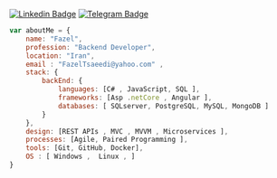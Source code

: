
[![Linkedin Badge](https://img.shields.io/badge/-Fazel%20Saeedi-0072b1?style=flat&logo=Linkedin&logoColor=white&link=https://www.linkedin.com/in/m-fazel-saeedi-b967111ba/)](https://www.linkedin.com/in/m-fazel-saeedi-b967111ba/) 
[![Telegram Badge](https://img.shields.io/badge/-Telegram-blue?style=flat&logo=telegram&logoColor=white&link=https://t.me/FazelSaeedi/)](https://t.me/FazelSaeedi/)
</p>


 
```javascript
var aboutMe = { 
    name: "Fazel",
    profession: "Backend Developer",
    location: "Iran",
    email : "FazelTsaeedi@yahoo.com" ,
    stack: {
        backEnd: {
            languages: [C# , JavaScript, SQL ],
            frameworks: [Asp .netCore , Angular ],
            databases: [ SQLserver, PostgreSQL, MySQL, MongoDB ]
        }
    },
    design: [REST APIs , MVC , MVVM , Microservices ],
    processes: [Agile, Paired Programming ],
    tools: [Git, GitHub, Docker],
    OS : [ Windows ,  Linux , ]
}
``` 

<!--
**FazelSaeedi/fazelsaeedi** is a ✨ _special_ ✨ repository because its `README.md` (this file) appears on your GitHub profile.


<!--
### Skills
| Front End  | Back End | Languages | Databases | Systems |
| ------------- | ------------- | ------------ | ------------- | ------------- |
| React      | Spring (MVC)     | Java | PostgreSQL | Windows
| Angular    | Hibernate     | Python | IBM DB2 | Linux/Unix
| JavaScript (ES6) | Flask     | GoLang | Oracle MySQL | MacOSX
| HTML/HTML5 | SQLAlchemy | JavaScript | MongoDB | Amazon AWS
| CSS/CSS3   | Node.js | | | 
| Bootstrap  | Express.js | | |
-->
<!--
**andrewh-code/andrewh-code** is a ✨ _special_ ✨ repository because its `README.md` (this file) appears on your GitHub profile.






Here are some ideas to get you started:

- 🔭 I’m currently working on ...
- 🌱 I’m currently learning ...
- 👯 I’m looking to collaborate on ...
- 🤔 I’m looking for help with ...
- 💬 Ask me about ...
- 📫 How to reach me: ...
- 😄 Pronouns: ...
- ⚡  Fun fact: ...
-->
